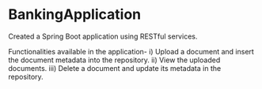 # BankingApplication
Created a Spring Boot application using RESTful services.

Functionalities available in the application-
  i) Upload a document and insert the document metadata into the repository.
  ii) View the uploaded documents.
  iii) Delete a document and update its metadata in the repository.
